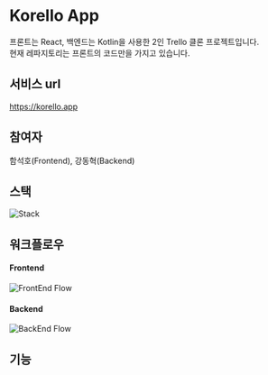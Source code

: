 # Korello App
프론트는 React, 백엔드는 Kotlin을 사용한 2인 Trello 클론 프로젝트입니다.
<br/>
현재 레파지토리는 프론트의 코드만을 가지고 있습니다.


## 서비스 url
https://korello.app


## 참여자
함석호(Frontend), 강동혁(Backend)


## 스택
![Stack](https://user-images.githubusercontent.com/57708971/109765194-d98eec00-7c37-11eb-9079-3f9be6d99f7c.png)


## 워크플로우
#### Frontend
![FrontEnd Flow](https://user-images.githubusercontent.com/57708971/109762942-b7e03580-7c34-11eb-8a37-3c606e1d8bc3.png)

#### Backend
![BackEnd Flow](https://user-images.githubusercontent.com/57708971/109759614-9f6e1c00-7c30-11eb-8481-b78ae6c8ca05.png)


## 기능
